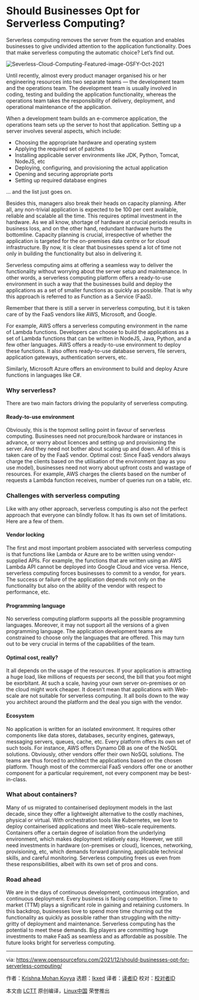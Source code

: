 [#]: subject: "Should Businesses Opt for Serverless Computing?"
[#]: via: "https://www.opensourceforu.com/2021/12/should-businesses-opt-for-serverless-computing/"
[#]: author: "Krishna Mohan Koyya https://www.opensourceforu.com/author/krishna-mohan-koyya/"
[#]: collector: "lkxed"
[#]: translator: " "
[#]: reviewer: " "
[#]: publisher: " "
[#]: url: " "

Should Businesses Opt for Serverless Computing?
======
Serverless computing removes the server from the equation and enables businesses to give undivided attention to the application functionality. Does that make serverless computing the automatic choice? Let’s find out.

![Severless-Cloud-Computing-Featured-image-OSFY-Oct-2021][1]

Until recently, almost every product manager organised his or her engineering resources into two separate teams — the development team and the operations team. The development team is usually involved in coding, testing and building the application functionality, whereas the operations team takes the responsibility of delivery, deployment, and operational maintenance of the application.

When a development team builds an e-commerce application, the operations team sets up the server to host that application. Setting up a server involves several aspects, which include:

* Choosing the appropriate hardware and operating system
* Applying the required set of patches
* Installing applicable server environments like JDK, Python, Tomcat, NodeJS, etc
* Deploying, configuring, and provisioning the actual application
* Opening and securing appropriate ports
* Setting up required database engines

… and the list just goes on.

Besides this, managers also break their heads on capacity planning. After all, any non-trivial application is expected to be 100 per cent available, reliable and scalable all the time. This requires optimal investment in the hardware. As we all know, shortage of hardware at crucial periods results in business loss, and on the other hand, redundant hardware hurts the bottomline. Capacity planning is crucial, irrespective of whether the application is targeted for the on-premises data centre or for cloud infrastructure.
By now, it is clear that businesses spend a lot of time not only in building the functionality but also in delivering it.

Serverless computing aims at offering a seamless way to deliver the functionality without worrying about the server setup and maintenance. In other words, a serverless computing platform offers a ready-to-use environment in such a way that the businesses build and deploy the applications as a set of smaller functions as quickly as possible. That is why this approach is referred to as Function as a Service (FaaS).

Remember that there is still a server in serverless computing, but it is taken care of by the FaaS vendors like AWS, Microsoft, and Google.

For example, AWS offers a serverless computing environment in the name of Lambda functions. Developers can choose to build the applications as a set of Lambda functions that can be written in NodeJS, Java, Python, and a few other languages. AWS offers a ready-to-use environment to deploy these functions. It also offers ready-to-use database servers, file servers, application gateways, authentication servers, etc.

Similarly, Microsoft Azure offers an environment to build and deploy Azure functions in languages like C#.

### Why serverless?

There are two main factors driving the popularity of serverless computing.

#### Ready-to-use environment

Obviously, this is the topmost selling point in favour of serverless computing. Businesses need not procure/book hardware or instances in advance, or worry about licences and setting up and provisioning the server. And they need not bother about scaling up and down. All of this is taken care of by the FaaS vendor.
Optimal cost: Since FaaS vendors always charge the clients based on the utilisation of the environment (pay as you use model), businesses need not worry about upfront costs and wastage of resources. For example, AWS charges the clients based on the number of requests a Lambda function receives, number of queries run on a table, etc.

### Challenges with serverless computing

Like with any other approach, serverless computing is also not the perfect approach that everyone can blindly follow. It has its own set of limitations. Here are a few of them.

#### Vendor locking

The first and most important problem associated with serverless computing is that functions like Lambda or Azure are to be written using vendor-supplied APIs. For example, the functions that are written using an AWS Lambda API cannot be deployed into Google Cloud and vice versa. Hence, serverless computing forces businesses to commit to a vendor, for years. The success or failure of the application depends not only on the functionality but also on the ability of the vendor with respect to performance, etc.

#### Programming language

No serverless computing platform supports all the possible programming languages. Moreover, it may not support all the versions of a given programming language. The application development teams are constrained to choose only the languages that are offered. This may turn out to be very crucial in terms of the capabilities of the team.

#### Optimal cost, really?

It all depends on the usage of the resources. If your application is attracting a huge load, like millions of requests per second, the bill that you foot might be exorbitant. At such a scale, having your own server on-premises or on the cloud might work cheaper. It doesn’t mean that applications with Web-scale are not suitable for serverless computing. It all boils down to the way you architect around the platform and the deal you sign with the vendor.

#### Ecosystem

No application is written for an isolated environment. It requires other components like data stores, databases, security engines, gateways, messaging servers, queues, cache, etc. Every platform offers its own set of such tools. For instance, AWS offers Dynamo DB as one of the NoSQL solutions. Obviously, other vendors offer their own NoSQL solutions. The teams are thus forced to architect the applications based on the chosen platform. Though most of the commercial FaaS vendors offer one or another component for a particular requirement, not every component may be best-in-class.

### What about containers?

Many of us migrated to containerised deployment models in the last decade, since they offer a lightweight alternative to the costly machines, physical or virtual. With orchestration tools like Kubernetes, we love to deploy containerised applications and meet Web-scale requirements. Containers offer a certain degree of isolation from the underlying environment, which makes deployment relatively easy. However, we still need investments in hardware (on-premises or cloud), licences, networking, provisioning, etc, which demands forward planning, applicable technical skills, and careful monitoring. Serverless computing frees us even from these responsibilities, albeit with its own set of pros and cons.

### Road ahead

We are in the days of continuous development, continuous integration, and continuous deployment. Every business is facing competition. Time to market (TTM) plays a significant role in gaining and retaining customers. In this backdrop, businesses love to spend more time churning out the functionality as quickly as possible rather than struggling with the nitty-gritty of deployment and maintenance. Serverless computing has the potential to meet these demands. Big players are committing huge investments to make FaaS as seamless and as affordable as possible. The future looks bright for serverless computing.

--------------------------------------------------------------------------------

via: https://www.opensourceforu.com/2021/12/should-businesses-opt-for-serverless-computing/

作者：[Krishna Mohan Koyya][a]
选题：[lkxed][b]
译者：[译者ID](https://github.com/译者ID)
校对：[校对者ID](https://github.com/校对者ID)

本文由 [LCTT](https://github.com/LCTT/TranslateProject) 原创编译，[Linux中国](https://linux.cn/) 荣誉推出

[a]: https://www.opensourceforu.com/author/krishna-mohan-koyya/
[b]: https://github.com/lkxed
[1]: https://www.opensourceforu.com/wp-content/uploads/2021/10/Severless-Cloud-Computing-Featured-image-OSFY-Oct-2021.jpg
